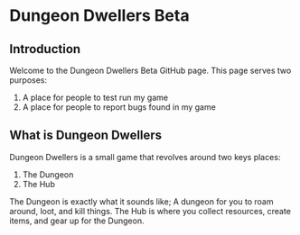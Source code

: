 # Dungeon Dwellers Beta

## Introduction
Welcome to the Dungeon Dwellers Beta GitHub page. This page serves two purposes:

1. A place for people to test run my game
2. A place for people to report bugs found in my game

## What is Dungeon Dwellers
Dungeon Dwellers is a small game that revolves around two keys places:

1. The Dungeon
2. The Hub

The Dungeon is exactly what it sounds like; A dungeon for you to roam around, loot, and kill things.
The Hub is where you collect resources, create items, and gear up for the Dungeon.
